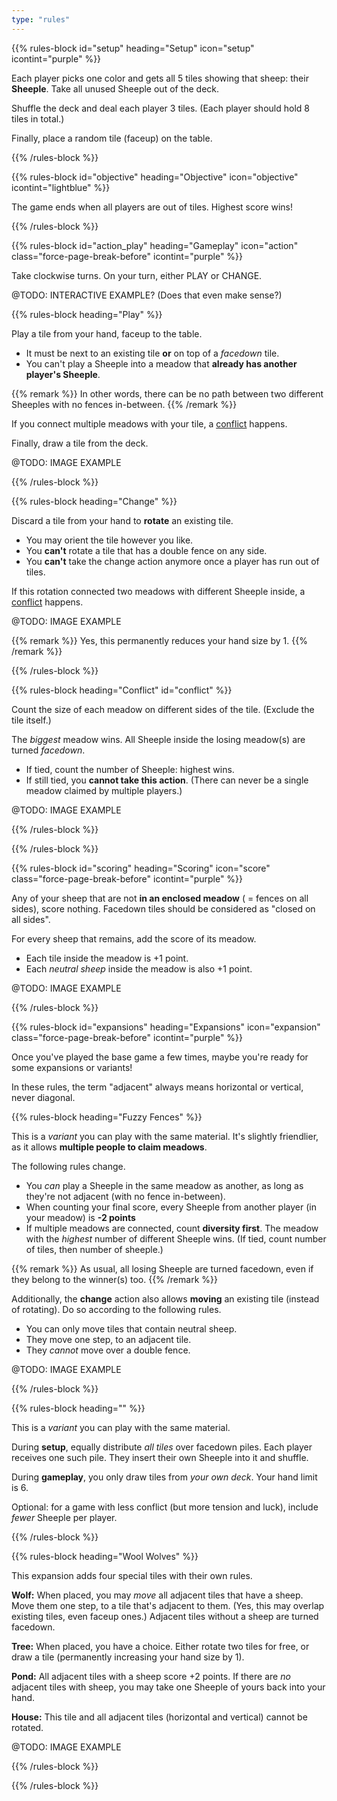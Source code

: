 ```yaml
---
type: "rules"
---
```


{{% rules-block id="setup" heading="Setup" icon="setup" icontint="purple" %}}

Each player picks one color and gets all 5 tiles showing that sheep: their **Sheeple**. Take all unused Sheeple out of the deck. 

Shuffle the deck and deal each player 3 tiles. (Each player should hold 8 tiles in total.) 

Finally, place a random tile (faceup) on the table. 

{{% /rules-block %}}

{{% rules-block id="objective" heading="Objective" icon="objective" icontint="lightblue" %}}

The game ends when all players are out of tiles. Highest score wins!

{{% /rules-block %}}

{{% rules-block id="action_play" heading="Gameplay" icon="action" class="force-page-break-before" icontint="purple" %}}

Take clockwise turns. On your turn, either PLAY or CHANGE.

@TODO: INTERACTIVE EXAMPLE? (Does that even make sense?)

{{% rules-block heading="Play" %}}

Play a tile from your hand, faceup to the table. 

* It must be next to an existing tile **or** on top of a _facedown_ tile.
* You can't play a Sheeple into a meadow that **already has another player's Sheeple**. 

{{% remark %}}
In other words, there can be no path between two different Sheeples with no fences in-between.
{{% /remark %}}

If you connect multiple meadows with your tile, a [conflict](#conflict) happens.

Finally, draw a tile from the deck.

@TODO: IMAGE EXAMPLE

{{% /rules-block %}}

{{% rules-block heading="Change" %}}

Discard a tile from your hand to **rotate** an existing tile.
* You may orient the tile however you like.
* You **can't** rotate a tile that has a double fence on any side.
* You **can't** take the change action anymore once a player has run out of tiles.

If this rotation connected two meadows with different Sheeple inside, a [conflict](#conflict) happens.

@TODO: IMAGE EXAMPLE

{{% remark %}}
Yes, this permanently reduces your hand size by 1.
{{% /remark %}}

{{% /rules-block %}}

{{% rules-block heading="Conflict" id="conflict" %}}

Count the size of each meadow on different sides of the tile. (Exclude the tile itself.)

The _biggest_ meadow wins. All Sheeple inside the losing meadow(s) are turned _facedown_.
* If tied, count the number of Sheeple: highest wins. 
* If still tied, you **cannot take this action**. (There can never be a single meadow claimed by multiple players.)

@TODO: IMAGE EXAMPLE

{{% /rules-block %}}

{{% /rules-block %}}

{{% rules-block id="scoring" heading="Scoring" icon="score" class="force-page-break-before" icontint="purple" %}}

Any of your sheep that are not **in an enclosed meadow** ( = fences on all sides), score nothing. Facedown tiles should be considered as "closed on all sides".

For every sheep that remains, add the score of its meadow.
* Each tile inside the meadow is +1 point.
* Each _neutral sheep_ inside the meadow is also +1 point.

@TODO: IMAGE EXAMPLE

{{% /rules-block %}}

{{% rules-block id="expansions" heading="Expansions" icon="expansion" class="force-page-break-before" icontint="purple" %}}

Once you've played the base game a few times, maybe you're ready for some expansions or variants!

In these rules, the term "adjacent" always means horizontal or vertical, never diagonal.

{{% rules-block heading="Fuzzy Fences" %}}

This is a _variant_ you can play with the same material. It's slightly friendlier, as it allows **multiple people to claim meadows**.

The following rules change.

* You _can_ play a Sheeple in the same meadow as another, as long as they're not adjacent (with no fence in-between).
* When counting your final score, every Sheeple from another player (in your meadow) is **-2 points**
* If multiple meadows are connected, count **diversity first**. The meadow with the _highest_ number of different Sheeple wins. (If tied, count number of tiles, then number of sheeple.)

{{% remark %}}
As usual, all losing Sheeple are turned facedown, even if they belong to the winner(s) too.
{{% /remark %}}

Additionally, the **change** action also allows **moving** an existing tile (instead of rotating). Do so according to the following rules.
* You can only move tiles that contain neutral sheep.
* They move one step, to an adjacent tile.
* They _cannot_ move over a double fence.

@TODO: IMAGE EXAMPLE

{{% /rules-block %}}

{{% rules-block heading="" %}}

This is a _variant_ you can play with the same material.

During **setup**, equally distribute _all tiles_ over facedown piles. Each player receives one such pile. They insert their own Sheeple into it and shuffle.

During **gameplay**, you only draw tiles from _your own deck_. Your hand limit is 6.

Optional: for a game with less conflict (but more tension and luck), include _fewer_ Sheeple per player.

{{% /rules-block %}}

{{% rules-block heading="Wool Wolves" %}}

This expansion adds four special tiles with their own rules. 

**Wolf:** When placed, you may _move_ all adjacent tiles that have a sheep. Move them one step, to a tile that's adjacent to them. (Yes, this may overlap existing tiles, even faceup ones.) Adjacent tiles without a sheep are turned facedown.

**Tree:** When placed, you have a choice. Either rotate two tiles for free, or draw a tile (permanently increasing your hand size by 1).

**Pond:** All adjacent tiles with a sheep score +2 points. If there are _no_ adjacent tiles with sheep, you may take one Sheeple of yours back into your hand.

**House:** This tile and all adjacent tiles (horizontal and vertical) cannot be rotated.

@TODO: IMAGE EXAMPLE

{{% /rules-block %}}

{{% /rules-block %}}
